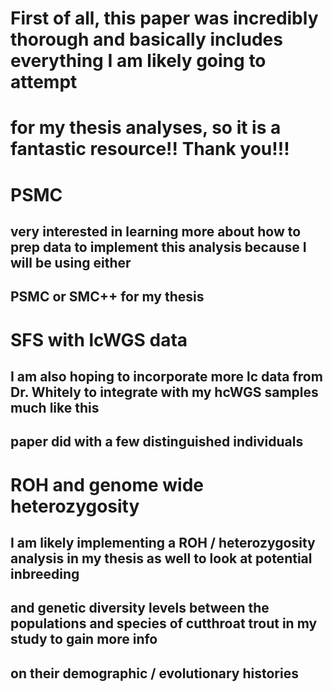 # First of all, this paper was incredibly thorough and basically includes everything I am likely going to attempt
# for my thesis analyses, so it is a fantastic resource!! Thank you!!!

# PSMC
## very interested in learning more about how to prep data to implement this analysis because I will be using either 
## PSMC or SMC++ for my thesis

# SFS with lcWGS data
## I am also hoping to incorporate more lc data from Dr. Whitely to integrate with my hcWGS samples much like this 
## paper did with a few distinguished individuals 

# ROH and genome wide heterozygosity
## I am likely implementing a ROH / heterozygosity analysis in my thesis as well to look at potential inbreeding 
## and genetic diversity levels between the populations and species of cutthroat trout in my study to gain more info
## on their demographic / evolutionary histories
